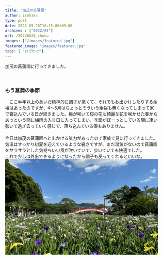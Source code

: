 ```yaml
---
title: "加茂の菖蒲園"
author: irohaka
type: post
date: 2022-05-28T16:15:00+09:00
archives : ["2022/05"]
url: /20220528_shobu
images: ["/images/featured.jpg"]
featured_image: "images/featured.jpg"
tags: [ "おでかけ"]
---
```


加茂の菖蒲園に行ってきました。  
<!--more-->
　  

### もう菖蒲の季節
　ここ半年以上のあいだ精神的に調子が悪くて、それでもお出かけしたりする余裕はあったのですが、4〜5月はちょっとそういう余裕も無くなってしまって家で寝込んでいる日が続きました。梅が咲いて桜の花も綺麗な花を咲かせた春からあっという間に梅雨の入り口に入ってしまい、季節がぼーっとしている間に凄い勢いで過ぎ去っていく感じで、落ち込んでいる暇もありません。  
 　  
今日は加茂の菖蒲園へと出かける気力があったので家族で見に行ってきました。気温はすっかり初夏を迎えているような暑さですが、まだ湿気がないので菖蒲園をサラサラとした気持ちいい風が吹いていて、歩いていても快適でした。  
これで少しは外出できるようになったから調子も戻ってくれるといいな。
　  
![今がちょうど見頃かな](images/2022-05-28-01.jpg)  


